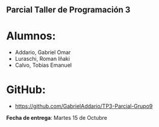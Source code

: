 
## Parcial Taller de Programación 3

# Alumnos:

- Addario, Gabriel Omar
- Luraschi, Roman Iñaki
- Calvo, Tobias Emanuel

# GitHub:

- https://github.com/GabrielAddario/TP3-Parcial-Grupo9

**Fecha de entrega**: Martes 15 de Octubre
